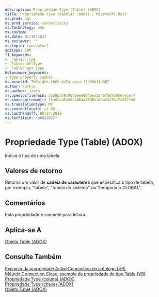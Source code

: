 ```yaml
---
description: Propriedade Type (Table) (ADOX)
title: Propriedade Type (tabela) (ADOX) | Microsoft Docs
ms.prod: sql
ms.prod_service: connectivity
ms.technology: ado
ms.custom: ''
ms.date: 01/19/2017
ms.reviewer: ''
ms.topic: conceptual
apitype: COM
f1_keywords:
- _Table::Type
- _Table::GetType
- _Table::get_Type
helpviewer_keywords:
- Type property [ADOX]
ms.assetid: 7b6e14bb-fb69-4d74-aaca-f5d380f4d887
author: rothja
ms.author: jroth
ms.openlocfilehash: ab60bdf9c95edeed9845ea524e710760567e3ec7
ms.sourcegitcommit: 18a98ea6a30d448aa6195e10ea2413be7e837e94
ms.translationtype: MT
ms.contentlocale: pt-BR
ms.lasthandoff: 08/27/2020
ms.locfileid: "88983097"
---
```

# <a name="type-property-table-adox"></a>Propriedade Type (Table) (ADOX)
Indica o tipo de uma tabela.  
  
## <a name="return-values"></a>Valores de retorno  
 Retorna um valor de **cadeia de caracteres** que especifica o tipo de tabela; por exemplo, "tabela", "tabela do sistema" ou "temporário GLOBAL".  
  
## <a name="remarks"></a>Comentários  
 Esta propriedade é somente para leitura.  
  
## <a name="applies-to"></a>Aplica-se A  
 [Objeto Table (ADOX)](./table-object-adox.md)  
  
## <a name="see-also"></a>Consulte Também  
 [Exemplo da propriedade ActiveConnection do catálogo (VB)](./catalog-activeconnection-property-example-vb.md)   
 [Método Connection Close, exemplo da propriedade de tipo Table (VB)](./connection-close-method-table-type-property-example-vb.md)   
 [Propriedade Type (coluna) (ADOX)](./type-property-column-adox.md)   
 [Propriedade Type (chave) (ADOX)](./type-property-key-adox.md)   
 [Objeto Table (ADOX)](./table-object-adox.md)